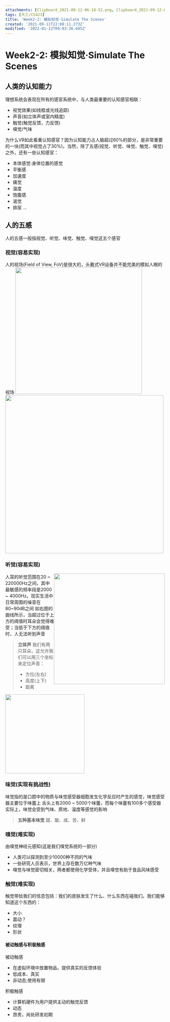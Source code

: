 ```yaml
---
attachments: [Clipboard_2021-09-12-06-18-52.png, Clipboard_2021-09-12-06-21-13.png, Clipboard_2021-09-12-06-26-23.png, Clipboard_2021-09-12-06-26-26.png, Clipboard_2021-09-12-06-31-48.png]
tags: [大三/CS423]
title: 'Week2-2: 模拟知觉·Simulate The Scenes'
created: '2021-09-11T22:08:11.273Z'
modified: '2022-01-12T09:03:36.695Z'
---
```


# Week2-2: 模拟知觉·Simulate The Scenes
## 人类的认知能力
理想系统会表现在所有的感官系统中，与人类最重要的认知感官相联：
- 视觉效果(如线框或光线追踪)
- 声音(如立体声或室内精度)
- 触觉(触觉反馈，力反馈)
- 嗅觉/气味

为什么VR如此看重认知感官？因为认知能力占人脑超过60%的部分，是非常重要的一块(而其中视觉占了30%)。当然，除了五感(视觉、听觉、味觉、触觉、嗅觉)之外，还有一些认知感官：
- 本体感觉:身体位置的感觉
- 平衡感
- 加速度
- 痛觉
- 温度
- 饱腹感
- 渴觉
- 排尿
...

## 人的五感
人的五感一般指视觉、听觉、味觉、触觉、嗅觉这五个感官
### 视觉(容易实现)
人的视场(Field of View, FoV)是很大的，头戴式VR设备并不能完美的模拟人眼的视场
<img src="@attachment/Clipboard_2021-09-12-06-18-52.png" width=400><img src="@attachment/Clipboard_2021-09-12-06-21-13.png" width=500>

### 听觉(容易实现)
<img src="@attachment/Clipboard_2021-09-12-06-26-26.png" width=350 style="float:right">

人耳的听觉范围在20 ~ 220000Hz之间，其中最敏感的频率段是2000 ~ 4000Hz。现实生活中日常周围的噪音在80~90dB之间
如右图的曲线所示，当超过位于上方的阈值时耳朵会觉得难受；当低于下方的阈值时，人无法听到声音
> **立体声**
我们有两只耳朵，这允许我们可以用三个坐标来定位声音：
>- 方位(左右)
>- 高度(上下)
>- 距离
<img src="@attachment/Clipboard_2021-09-12-06-31-48.png" width=250>

### 味觉(实现有挑战性)
味觉指的是口腔中的物质与味觉感受器细胞发生化学反应时产生的感觉，味觉感受器主要位于味蕾上
舌头上有2000 ~ 5000个味蕾，而每个味蕾有100多个感受器
实际上，味觉会受到气味、质地、温度等感觉的影响
> **五种基本味觉**
甜、酸、咸、苦、鲜

### 嗅觉(难实现)
由嗅觉神经元感知(这是我们嗅觉系统的一部分)
- 人类可以探测到至少10000种不同的气味
- 一些研究人员表示，世界上存在数万亿种气味
- 嗅觉与味觉密切相关，两者都使用化学受体，并且嗅觉有助于食品风味感受 

### 触觉(难实现)
触觉带给我们的信息包括：我们的皮肤发生了什么、什么东西在碰我们。我们能够知道这个东西的：
- 大小
- 震动？
- 纹理
- 形状

#### 被动触感与积极触感
被动触感
- 在虚拟环境中放置物品，提供真实的反馈体验
- 低成本、真实
- 非动态;使用有限

积极触感
- 计算机硬件为用户提供主动的触觉反馈
- 动态
- 昂贵，尚处研发初期
